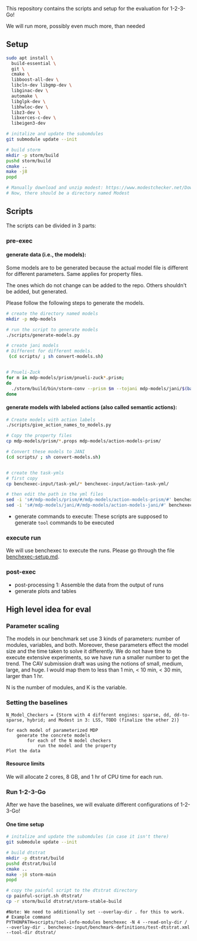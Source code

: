 This repository contains the scripts and setup for the evaluation for 1-2-3-Go!

We will run more, possibly even much more, than needed
## Setup
```bash
sudo apt install \
  build-essential \
  git \
  cmake \
  libboost-all-dev \
  libcln-dev libgmp-dev \
  libginac-dev \
  automake \
  libglpk-dev \
  libhwloc-dev \
  libz3-dev \
  libxerces-c-dev \
  libeigen3-dev

# initalize and update the subomdules
git submodule update --init

# build storm
mkdir -p storm/build
pushd storm/build
cmake ..
make -j8
popd

# Manually download and unzip modest: https://www.modestchecker.net/Downloads/
# Now, there should be a directory named Modest

```

## Scripts
The scripts can be divided in 3 parts:
### pre-exec
#### generate data (i.e., the models):
Some models are to be generated because the actual model file is different for different parameters. Same applies for property files.

The ones which do not change can be added to the repo. 
Others shouldn't be added, but generated.

Please follow the following steps to generate the models.
```bash
# create the directory named models
mkdir -p mdp-models

# run the script to generate models
./scripts/generate-models.py

# create jani models
# Different for different models.
 (cd scripts/ ; sh convert-models.sh)


# Pnueli-Zuck
for m in mdp-models/prism/pnueli-zuck*.prism;
do
  ./storm/build/bin/storm-conv --prism $m --tojani mdp-models/jani/$(basename $m).jani --prop mdp-models/prism/pnueli-zuck.props --globalvars
done

```

#### generate models with labeled actions (also called semantic actions):

```bash
# Create models with action labels
./scripts/give_action_names_to_models.py

# Copy the property files
cp mdp-models/prism/*.props mdp-models/action-models-prism/

# Convert these models to JANI 
(cd scripts/ ; sh convert-models.sh)


# create the task-ymls
# first copy
cp benchexec-input/task-yml/* benchexec-input/action-task-yml/

# then edit the path in the yml files
sed -i 's#/mdp-models/prism/#/mdp-models/action-models-prism/#' benchexec-input/action-task-yml/*.yml
sed -i 's#/mdp-models/jani/#/mdp-models/action-models-jani/#' benchexec-input/action-task-yml/*.yml
```


- generate commands to execute:
These scripts are supposed to generate `tool` commands to be executed

### execute run
We will use benchexec to execute the runs. Please go through the file [benchexec-setup.md](benchexec-setup.md).

### post-exec
- post-processing 1: Assemble the data from the output of runs
- generate plots and tables

## High level idea for eval
### Parameter scaling
The models in our benchmark set use 3 kinds of parameters: number of modules, variables, and both.
Moreover, these parameters effect the model size and the time taken to solve it differently.
We do not have time to execute extensive experiments, so we have run a smaller number to get the trend.
The CAV submission draft was using the notions of small, medium, large, and huge.
I would map them to less than 1 min, < 10 min, < 30 min, larger than 1 hr.

N is the number of modules, and K is the variable.

### Setting the baselines


```code
N_Model_Checkers = {Storm with 4 different engines: sparse, dd, dd-to-sparse, hybrid; and Modest in 3: LSS, TODO (finalize the other 2)}

for each model of parameterized MDP
	generate the concrete models
		for each of the N model checkers
			run the model and the property
Plot the data
```

#### Resource limits
We will allocate 2 cores, 8 GB, and 1 hr of CPU time for each run.

### Run 1-2-3-Go
After we have the baselines, we will evaluate different configurations of 1-2-3-Go!

#### One time setup
```bash
# initalize and update the subomdules (in case it isn't there)
git submodule update --init

# build dtstrat
mkdir -p dtstrat/build
pushd dtstrat/build
cmake ..
make -j8 storm-main
popd

# copy the painful script to the dtstrat directory
cp painful-script.sh dtstrat/
cp -r storm/build dtstrat/storm-stable-build
```


```code
#Note: We need to additionally set --overlay-dir . for this to work. 
# Example command
PYTHONPATH=scripts/tool-info-modules benchexec -N 4 --read-only-dir / --overlay-dir . benchexec-input/benchmark-definitions/test-dtstrat.xml --tool-dir dtstrat/
```
